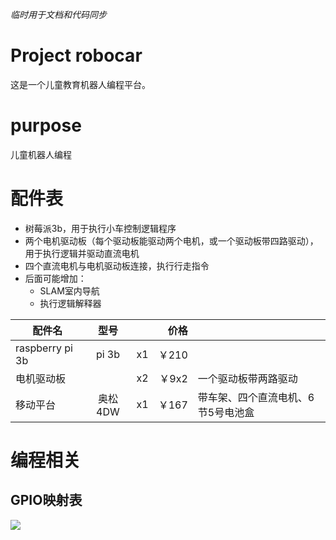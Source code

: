 *临时用于文档和代码同步*

# Project robocar

这是一个儿童教育机器人编程平台。

# purpose
儿童机器人编程

# 配件表

- 树莓派3b，用于执行小车控制逻辑程序
- 两个电机驱动板（每个驱动板能驱动两个电机，或一个驱动板带四路驱动），用于执行逻辑并驱动直流电机
- 四个直流电机与电机驱动板连接，执行行走指令
- 后面可能增加：
  - SLAM室内导航
  - 执行逻辑解释器




| 配件名             |  型号   |      |   价格 |                    |
| --------------- | :---: | ---- | ---: | ------------------ |
| raspberry pi 3b | pi 3b | x1   | ￥210 |                    |
| 电机驱动板           |       | x2   | ￥9x2 | 一个驱动板带两路驱动         |
| 移动平台            | 奥松4DW | x1   | ￥167 | 带车架、四个直流电机、6节5号电池盒 |

# 编程相关
## GPIO映射表

![](https://raw.github.com/hyhrob/robocar/deploy/images/RaspberryPiGPIOPins.png)
